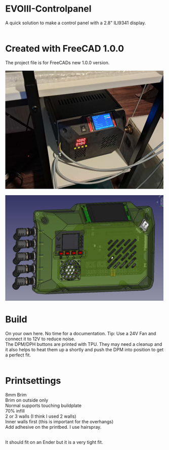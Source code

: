 # EVOIII-Controlpanel
A quick solution to make a control panel with a 2.8" ILI9341 display. 
</br></br>
# Created with FreeCAD 1.0.0
The project file is for FreeCADs new 1.0.0 version.
</br></br>
<img width="500" src="1.jpg" />
</br></br>
<img width="500"  src="2.png" />

# Build
On your own here. No time for a documentation. Tip: Use a 24V Fan and connect it to 12V to reduce noise. </br>
The DPM/DPH buttons are printed with TPU. They may need a cleanup and it also helps to heat them up a shortly
and push the DPM into position to get a perfect fit.
</br></br>

# Printsettings
8mm Brim</br>
Brim on outside only</br>
Normal supports touching buildplate</br>
70% infill</br>
2 or 3 walls (I think I used 2 walls)</br>
Inner walls first (this is important for the overhangs)</br>
Add adhesive on the printbed. I use hairspray.</br></br>

It should fit on an Ender but it is a very tight fit.
